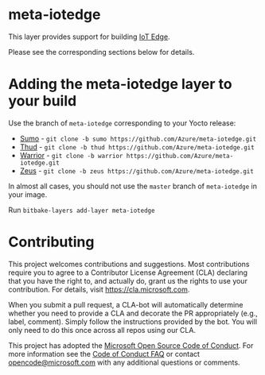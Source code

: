 meta-iotedge
===========

This layer provides support for building [IoT Edge](https://github.com/azure/iotedge).

Please see the corresponding sections below for details.

Adding the meta-iotedge layer to your build
=================================================

Use the branch of `meta-iotedge` corresponding to your Yocto release:

* [Sumo](https://github.com/Azure/meta-iotedge/tree/sumo) - `git clone -b sumo https://github.com/Azure/meta-iotedge.git`
* [Thud](https://github.com/Azure/meta-iotedge/tree/thud) - `git clone -b thud https://github.com/Azure/meta-iotedge.git`
* [Warrior](https://github.com/Azure/meta-iotedge/tree/warrior) - `git clone -b warrior https://github.com/Azure/meta-iotedge.git`
* [Zeus](https://github.com/Azure/meta-iotedge/tree/zeus) - `git clone -b zeus https://github.com/Azure/meta-iotedge.git`

In almost all cases, you should not use the `master` branch of `meta-iotedge` in your image.

Run `bitbake-layers add-layer meta-iotedge`

Contributing
============

This project welcomes contributions and suggestions.  Most contributions require you to agree to a
Contributor License Agreement (CLA) declaring that you have the right to, and actually do, grant us
the rights to use your contribution. For details, visit https://cla.microsoft.com.

When you submit a pull request, a CLA-bot will automatically determine whether you need to provide
a CLA and decorate the PR appropriately (e.g., label, comment). Simply follow the instructions
provided by the bot. You will only need to do this once across all repos using our CLA.

This project has adopted the [Microsoft Open Source Code of Conduct](https://opensource.microsoft.com/codeofconduct/).
For more information see the [Code of Conduct FAQ](https://opensource.microsoft.com/codeofconduct/faq/) or
contact [opencode@microsoft.com](mailto:opencode@microsoft.com) with any additional questions or comments.
